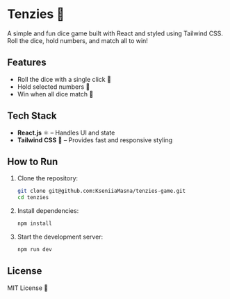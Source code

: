 # Tenzies 🎲  

A simple and fun dice game built with React and styled using Tailwind CSS. Roll the dice, hold numbers, and match all to win!  

## Features  
- Roll the dice with a single click 🎲  
- Hold selected numbers 🔢  
- Win when all dice match 🎉  

## Tech Stack  
- **React.js** ⚛️ – Handles UI and state  
- **Tailwind CSS** 🎨 – Provides fast and responsive styling  

## How to Run  
1. Clone the repository:  
   ```bash
   git clone git@github.com:KseniiaMasna/tenzies-game.git
   cd tenzies
   ```  
2. Install dependencies:  
   ```bash
   npm install
   ```  
3. Start the development server:  
   ```bash
   npm run dev
   ```  

## License  
MIT License 📜  